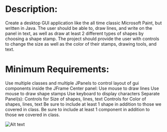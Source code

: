 
<h1>Description:</h1>
Create a desktop GUI application like the all time classic Microsoft Paint, but written in Java.
The user should be able to, draw lines, and write on the panel in text, as well as draw at least 2 different types of shapes by choosing a shape stamp. The project should provide the user with controls to change the size as well as the color of their stamps, drawing tools, and text.


<h1>Minimum Requirements:</h1>
Use multiple classes and multiple JPanels to control layout of gui components inside the JFrame
Center panel:
Use mouse to draw lines
Use mouse to draw shape stamps
Use keyboard to display characters
Separate Panel(s): 
Controls for Size of shapes, lines, text
Controls for Color of shapes, lines, text
Be sure to include at least 1 shape in addition to those we covered in class.
Be sure to include at least 1 component in addition to those we covered in class.

![Alt text](https://user-images.githubusercontent.com/25781788/31320291-5bb4c09a-ac40-11e7-817b-e445ceea7ed1.png)

